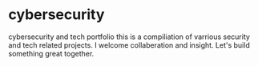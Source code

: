 # cybersecurity
cybersecurity and tech portfolio
this is a compiliation of varrious security and tech related projects. I welcome collaberation and insight. Let's build something great together.

